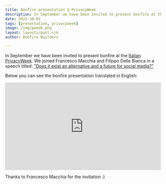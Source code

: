 ```yaml
---
title: Bonfire presentation @ PrivacyWeek
description: In September we have been invited to present bonfire at the italian privacy week conference. This is the bonfire presentation translated in english.
date: 2022-10-01
tags: [presentation, privacyweek]
image: /img/pweek.png
layout: layouts/post.njk
author: Bonfire Builders

---
```


In September we have been invited to present bonfire at the [Italian PrivacyWeek](https://privacyweek.it/). We joined Francesco Macchia and Filippo Delle Bianca in a speech titled: ["Does it exist an alternative and a future for social media?"](https://privacyweek.it/event/ce-spazio-per-un-nuovo-social-network/)

Below you can see the bonfire presentation translated in English:

<div style="position: relative; padding-bottom: 56.25%; height: 0;"><iframe src="https://www.loom.com/embed/ccc0425af2934d0ea1d05a7796b2d86b" frameborder="0" webkitallowfullscreen mozallowfullscreen allowfullscreen style="position: absolute; top: 0; left: 0; width: 100%; height: 100%;"></iframe></div>

Thanks to Francesco Macchia for the invitation :)

